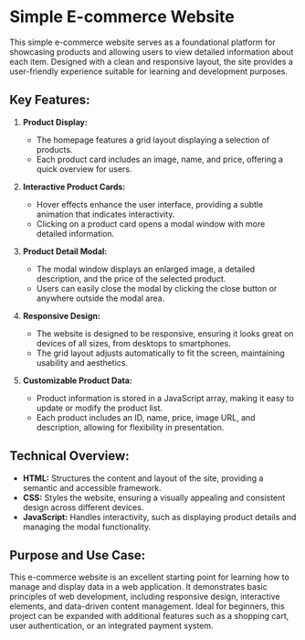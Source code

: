 # **Simple E-commerce Website**

This simple e-commerce website serves as a foundational platform for showcasing products and allowing users to view detailed information about each item. Designed with a clean and responsive layout, the site provides a user-friendly experience suitable for learning and development purposes.

## **Key Features:**

1. **Product Display:**

   - The homepage features a grid layout displaying a selection of products.
   - Each product card includes an image, name, and price, offering a quick overview for users.

2. **Interactive Product Cards:**

   - Hover effects enhance the user interface, providing a subtle animation that indicates interactivity.
   - Clicking on a product card opens a modal window with more detailed information.

3. **Product Detail Modal:**

   - The modal window displays an enlarged image, a detailed description, and the price of the selected product.
   - Users can easily close the modal by clicking the close button or anywhere outside the modal area.

4. **Responsive Design:**

   - The website is designed to be responsive, ensuring it looks great on devices of all sizes, from desktops to smartphones.
   - The grid layout adjusts automatically to fit the screen, maintaining usability and aesthetics.

5. **Customizable Product Data:**
   - Product information is stored in a JavaScript array, making it easy to update or modify the product list.
   - Each product includes an ID, name, price, image URL, and description, allowing for flexibility in presentation.

## **Technical Overview:**

- **HTML:** Structures the content and layout of the site, providing a semantic and accessible framework.
- **CSS:** Styles the website, ensuring a visually appealing and consistent design across different devices.
- **JavaScript:** Handles interactivity, such as displaying product details and managing the modal functionality.

## **Purpose and Use Case:**

This e-commerce website is an excellent starting point for learning how to manage and display data in a web application. It demonstrates basic principles of web development, including responsive design, interactive elements, and data-driven content management. Ideal for beginners, this project can be expanded with additional features such as a shopping cart, user authentication, or an integrated payment system.
